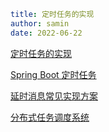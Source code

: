 ```yaml
title: 定时任务的实现
author: samin
date: 2022-06-22
```

[定时任务的实现](https://gaudy-feels-700.notion.site/ff763d538a3f407f85fe589b32ec7ce5)

[Spring Boot 定时任务](https://gaudy-feels-700.notion.site/Spring-Boot-a6966b9027c64c2a8bb7d74337e16ccb)

[延时消息常见实现方案](https://gaudy-feels-700.notion.site/8d1f152e4e27464aaa1e56d8c6907739)

[分布式任务调度系统](https://gaudy-feels-700.notion.site/969590421ec241759d90a915172e94b6)